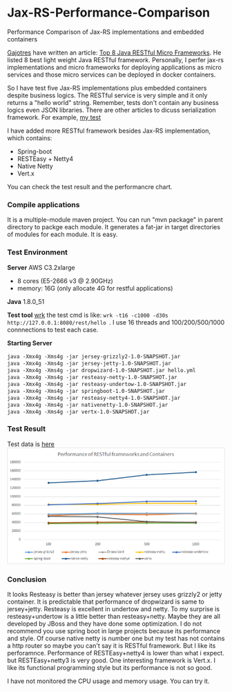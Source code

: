 # Jax-RS-Performance-Comparison
Performance Comparison of Jax-RS implementations and embedded containers

[Gajotres](http://www.gajotres.net/best-available-java-restful-micro-frameworks/#author-box) have written an article: [Top 8 Java RESTful Micro Frameworks](http://www.gajotres.net/best-available-java-restful-micro-frameworks/). He listed 8 best light weight Java RESTful framework.
Personally, I perfer jax-rs implementations and micro frameworks for deploying applications as micro services and those micro services can be deployed in docker containers.

So I have test five Jax-RS implementations plus embedded containers despite business logics. The RESTful service is very simple and it only returns a "hello world" string. Remember,  tests don't contain any business logics even JSON libraries.
There are other articles to dicuss serialization framework. For example, [my test](http://colobu.com/2014/08/26/java-serializer-comparison/)

I have added more RESTful framework besides Jax-RS implementation, which contains:
* Spring-boot
* RESTEasy + Netty4
* Native Netty
* Vert.x

You can check the test result and the performancre chart.

### Compile applications
It is a multiple-module maven project.
You can run "mvn package" in parent directory to packge each module.
It generates a fat-jar in target directories of modules for each module.
It is easy.

### Test Environment
**Server**
AWS C3.2xlarge
- 8 cores (E5-2666 v3 @ 2.90GHz)
- memory: 16G (only allocate 4G for restful applications)

**Java**
1.8.0_51

**Test tool**
[wrk](https://github.com/wg/wrk)
the test cmd is like: `wrk -t16 -c1000 -d30s http://127.0.0.1:8080/rest/hello `.
I use 16 threads and 100/200/500/1000 connnections to test each case.

**Starting Server**
```
java -Xmx4g -Xms4g -jar jersey-grizzly2-1.0-SNAPSHOT.jar
java -Xmx4g -Xms4g -jar jersey-jetty-1.0-SNAPSHOT.jar
java -Xmx4g -Xms4g -jar dropwizard-1.0-SNAPSHOT.jar hello.yml 
java -Xmx4g -Xms4g -jar resteasy-netty-1.0-SNAPSHOT.jar 
java -Xmx4g -Xms4g -jar resteasy-undertow-1.0-SNAPSHOT.jar
java -Xmx4g -Xms4g -jar springboot-1.0-SNAPSHOT.jar
java -Xmx4g -Xms4g -jar resteasy-netty4-1.0-SNAPSHOT.jar 
java -Xmx4g -Xms4g -jar nativenetty-1.0-SNAPSHOT.jar
java -Xmx4g -Xms4g -jar vertx-1.0-SNAPSHOT.jar 
```

### Test Result

Test data is [here](TestData.md)
![](performance.png)

### Conclusion
It looks Resteasy is better than jersey whatever jersey uses grizzly2 or jetty container.
It is predictable that performance of dropwizard is same to jersey+jetty.
Resteasy is excellent in undertow and netty.
To my surprise is resteasy+undertow is a little better than resteasy+netty. Maybe they are all developed by JBoss and they have done some optimization.
I do not recommend you use spring boot in large projects because its performance and style.
Of course native netty is number one but my test has not contains a http router so maybe you can't say it is RESTful framework. But I like its perforamnce.
Performance of RESTEasy+netty4 is lower than what i expect. but RESTEasy+netty3 is very good.
One interesting framework is Vert.x. I like its functional programming style but its performance is not so good.



I have not monitored the CPU usage and memory usage. You can try it. 
